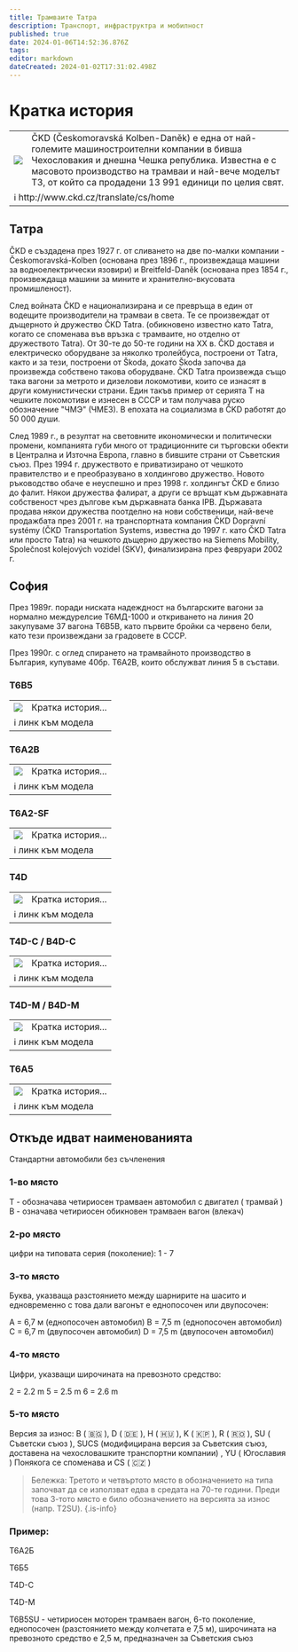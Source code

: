 ```yaml
---
title: Трамваите Татра
description: Транспорт, инфраструктра и мобилност
published: true
date: 2024-01-06T14:52:36.876Z
tags: 
editor: markdown
dateCreated: 2024-01-02T17:31:02.498Z
---
```


# Кратка история
<!--следващ пост--> 
<div class="table-responsive"><table style="width:100%"><tr>
  <td><center><img src="https://drive.google.com/uc?id=1LjwfbCm_URWX1BBYsH82_7bUmUzrV9_e"></center></td>
<td> ČKD (Českomoravská Kolben-Daněk) е една от най-големите машиностроителни компании в бивша Чехословакия и днешна Чешка република. Известна е с масовото производство на трамваи и най-вече моделът Т3, от който са продадени 13 991 единици по целия свят.</td></tr>
  <td colspan=2 >ℹ️ http://www.ckd.cz/translate/cs/home</td></table></div>
  
  
  
 


## Татра
ČKD е създадена през 1927 г. от сливането на две по-малки компании - Českomoravská-Kolben (основана през 1896 г., произвеждаща машини за водноелектрически язовири) и Breitfeld-Daněk (основана през 1854 г., произвеждаща машини за мините и хранително-вкусовата промишленост).

След войната ČKD е национализирана и се превръща в един от водещите производители на трамваи в света. Те се произвеждат от дъщерното ѝ дружество ČKD Tatrа. (обикновено известно като Tatra, когато се споменава във връзка с трамваите, но отделно от дружеството Tatra). От 30-те до 50-те години на ХХ в. ČKD доставя и електрическо оборудване за няколко тролейбуса, построени от Tatra, както и за тези, построени от Škoda, докато Škoda започва да произвежда собствено такова оборудване. ČKD Tatra произвежда също така вагони за метрото и дизелови локомотиви, които се изнасят в други комунистически страни. Един такъв пример от серията Т на чешките локомотиви е изнесен в СССР и там получава руско обозначение "ЧМЭ" (ЧМЕ3). В епохата на социализма в ČKD работят до 50 000 души.

След 1989 г., в резултат на световните икономически и политически промени, компанията губи много от традиционните си търговски обекти в Централна и Източна Европа, главно в бившите страни от Съветския съюз. През 1994 г. дружеството е приватизирано от чешкото правителство и е преобразувано в холдингово дружество. Новото ръководство обаче е неуспешно и през 1998 г. холдингът ČKD е близо до фалит. Някои дружества фалират, а други се връщат към държавната собственост чрез дългове към държавната банка IPB. Държавата продава някои дружества поотделно на нови собственици, най-вече продажбата през 2001 г. на транспортната компания ČKD Dopravní systémy (ČKD Transportation Systems, известна до 1997 г. като ČKD Tatra или просто Tatra) на чешкото дъщерно дружество на Siemens Mobility, Společnost kolejových vozidel (SKV), финализирана през февруари 2002 г.

## София
През 1989г. поради ниската надеждност на българските вагони за нормално междурелсие Т6МД-1000 и откриването на линия 20 закупуваме 37 вагона T6B5B, като първите бройки са червено бели, като тези произвеждани за градовете в СССР.

През 1990г. с оглед спирането на трамвайното производство в България, купуваме 40бр. Т6А2B, които обслужват линия 5 в състави.


### T6B5
<!--следващ пост--> 
<div class="table-responsive"><table style="width:100%"><tr>
<td><img src="https://drive.google.com/uc?id=1MfC8Sa1MiIFOjF6vhRdrVSRvJmPR-Q6X"></td>
<td>Кратка история...</td></tr>
  <td colspan=2 >ℹ️ линк към модела</td></table></div>
  
  
  
### T6A2B
<!--следващ пост--> 
<div class="table-responsive"><table style="width:100%"><tr>
<td><img src="https://drive.google.com/uc?id=1CSA7zDBiu92tMBiWWOU-iSTIX_UEDAxg"></td>
<td>Кратка история...</td></tr>
  <td colspan=2 >ℹ️ линк към модела</td></table></div>
  
### T6A2-SF
<!--следващ пост--> 
<div class="table-responsive"><table style="width:100%"><tr>
<td><img src="https://live.staticflickr.com/65535/52628848429_c879504146_k.jpg"></td>
<td>Кратка история...</td></tr>
  <td colspan=2 >ℹ️ линк към модела</td></table></div>
  
  
### T4D
<!--следващ пост--> 
<div class="table-responsive"><table style="width:100%"><tr>
<td><img src="https://drive.google.com/uc?id=1c6B2WOWgjh_itLLJLuD_Vb81zMYL-zuC"></td>
<td>Кратка история...</td></tr>
  <td colspan=2 >ℹ️ линк към модела</td></table></div>
  
  
### T4D-C / B4D-C
<!--следващ пост--> 
<div class="table-responsive"><table style="width:100%"><tr>
<td><img src="https://live.staticflickr.com/65535/52137414245_635a8f4728_k.jpg"></td>
<td>Кратка история...</td></tr>
  <td colspan=2 >ℹ️ линк към модела</td></table></div>
  
  
### T4D-M / B4D-M
<!--следващ пост--> 
<div class="table-responsive"><table style="width:100%"><tr>
<td><img src="https://drive.google.com/uc?id=1hiI0T_LfcoW_DzwzsR7MODVC5gY6PFmP"></td>
<td>Кратка история...</td></tr>
  <td colspan=2 >ℹ️ линк към модела</td></table></div>
  
  
### T6A5
<!--следващ пост--> 
<div class="table-responsive"><table style="width:100%"><tr>
<td><img src="
https://live.staticflickr.com/65535/49996570488_a6e72fd53b_k.jpg"></td>
<td>Кратка история...</td></tr>
  <td colspan=2 >ℹ️ линк към модела</td></table></div>


## Откъде идват наименованията

Стандартни автомобили без съчленения 

### 1-во място

Т - обозначава четириосен трамваен автомобил с двигател ( трамвай )
В - означава четириосен обикновен трамваен вагон (влекач)

### 2-ро място

цифри на типовата серия (поколение): 1 - 7

###  3-то място
Буква, указваща разстоянието между шарнирите на шасито и едновременно с това дали вагонът е еднопосочен или двупосочен:

А = 6,7 м (еднопосочен автомобил)
B = 7,5 m (еднопосочен автомобил)
C = 6,7 m (двупосочен автомобил)
D = 7,5 m (двупосочен автомобил)

###  4-то място
Цифри, указващи широчината на превозното средство:

2 = 2.2 m
5 = 2.5 m
6 = 2.6 m

###  5-то място
Версия за износ: B ( :bulgaria: ), D ( :de: ), H ( :hungary: ), K ( :north_korea: ), R ( :romania: ), SU ( Съветски съюз ), SUCS (модифицирана версия за Съветския съюз, доставена на чехословашките транспортни компании) , YU ( Югославия )
Понякога се споменава и CS ( :czech_republic: )

> Бележка: Третото и четвъртото място в обозначението на типа започват да се използват едва в средата на 70-те години. Преди това 3-тото място е било обозначението на версията за износ (напр. T2SU).
{.is-info}


### Пример: 

Т6А2Б

Т6Б5

Т4D-C

T4D-M

T6B5SU - четириосен моторен трамваен вагон, 6-то поколение, еднопосочен (разстоянието между колчетата е 7,5 м), широчината на превозното средство е 2,5 м, предназначен за Съветския съюз
